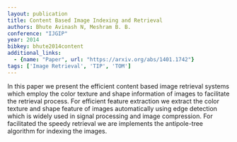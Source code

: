 ```yaml
---
layout: publication
title: Content Based Image Indexing and Retrieval
authors: Bhute Avinash N, Meshram B. B.
conference: "IJGIP"
year: 2014
bibkey: bhute2014content
additional_links:
  - {name: "Paper", url: "https://arxiv.org/abs/1401.1742"}
tags: ['Image Retrieval', 'TIP', 'TOM']
---
```

In this paper we present the efficient content based image retrieval systems which employ the color texture and shape information of images to facilitate the retrieval process. For efficient feature extraction we extract the color texture and shape feature of images automatically using edge detection which is widely used in signal processing and image compression. For facilitated the speedy retrieval we are implements the antipole-tree algorithm for indexing the images.
